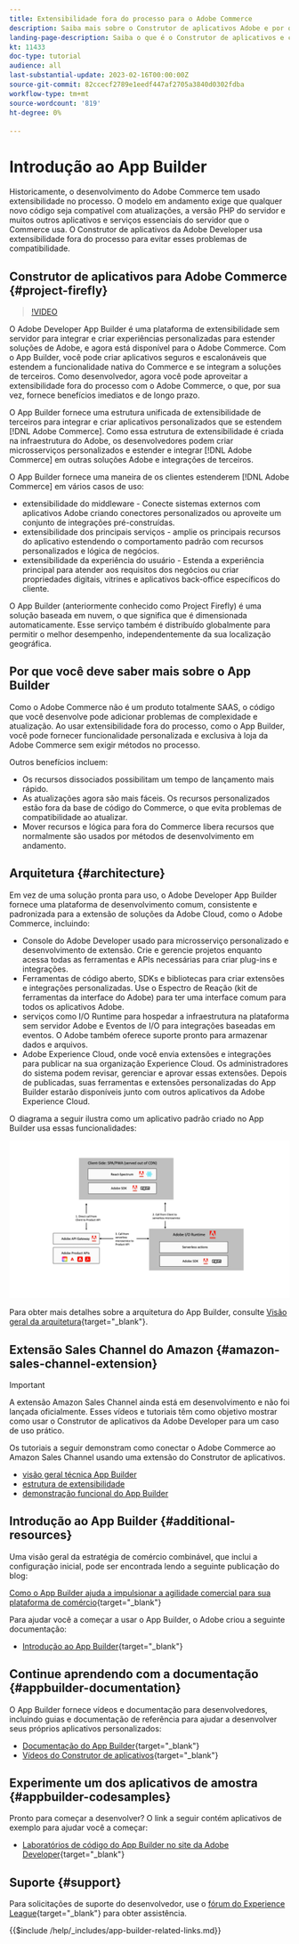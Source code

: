 ```yaml
---
title: Extensibilidade fora do processo para o Adobe Commerce
description: Saiba mais sobre o Construtor de aplicativos Adobe e por que ele é um aspecto importante da extensibilidade fora do processo.
landing-page-description: Saiba o que é o Construtor de aplicativos e como ele pode ajudar nas estratégias de desenvolvimento do Adobe Commerce.
kt: 11433
doc-type: tutorial
audience: all
last-substantial-update: 2023-02-16T00:00:00Z
source-git-commit: 82ccecf2789e1eedf447af2705a3840d0302fdba
workflow-type: tm+mt
source-wordcount: '819'
ht-degree: 0%

---
```



# Introdução ao App Builder

Historicamente, o desenvolvimento do Adobe Commerce tem usado extensibilidade no processo. O modelo em andamento exige que qualquer novo código seja compatível com atualizações, a versão PHP do servidor e muitos outros aplicativos e serviços essenciais do servidor que o Commerce usa. O Construtor de aplicativos da Adobe Developer usa extensibilidade fora do processo para evitar esses problemas de compatibilidade.

## Construtor de aplicativos para Adobe Commerce {#project-firefly}

>[!VIDEO](https://video.tv.adobe.com/v/3412839)

O Adobe Developer App Builder é uma plataforma de extensibilidade sem servidor para integrar e criar experiências personalizadas para estender soluções de Adobe, e agora está disponível para o Adobe Commerce. Com o App Builder, você pode criar aplicativos seguros e escalonáveis que estendem a funcionalidade nativa do Commerce e se integram a soluções de terceiros. Como desenvolvedor, agora você pode aproveitar a extensibilidade fora do processo com o Adobe Commerce, o que, por sua vez, fornece benefícios imediatos e de longo prazo.

O App Builder fornece uma estrutura unificada de extensibilidade de terceiros para integrar e criar aplicativos personalizados que se estendem [!DNL Adobe Commerce]. Como essa estrutura de extensibilidade é criada na infraestrutura do Adobe, os desenvolvedores podem criar microsserviços personalizados e estender e integrar [!DNL Adobe Commerce] em outras soluções Adobe e integrações de terceiros.

O App Builder fornece uma maneira de os clientes estenderem [!DNL Adobe Commerce] em vários casos de uso:

* extensibilidade do middleware - Conecte sistemas externos com aplicativos Adobe criando conectores personalizados ou aproveite um conjunto de integrações pré-construídas.
* extensibilidade dos principais serviços - amplie os principais recursos do aplicativo estendendo o comportamento padrão com recursos personalizados e lógica de negócios.
* extensibilidade da experiência do usuário - Estenda a experiência principal para atender aos requisitos dos negócios ou criar propriedades digitais, vitrines e aplicativos back-office específicos do cliente.

O App Builder (anteriormente conhecido como Project Firefly) é uma solução baseada em nuvem, o que significa que é dimensionada automaticamente. Esse serviço também é distribuído globalmente para permitir o melhor desempenho, independentemente da sua localização geográfica.

## Por que você deve saber mais sobre o App Builder

Como o Adobe Commerce não é um produto totalmente SAAS, o código que você desenvolve pode adicionar problemas de complexidade e atualização. Ao usar extensibilidade fora do processo, como o App Builder, você pode fornecer funcionalidade personalizada e exclusiva à loja da Adobe Commerce sem exigir métodos no processo.

Outros benefícios incluem:

* Os recursos dissociados possibilitam um tempo de lançamento mais rápido.
* As atualizações agora são mais fáceis. Os recursos personalizados estão fora da base de código do Commerce, o que evita problemas de compatibilidade ao atualizar.
* Mover recursos e lógica para fora do Commerce libera recursos que normalmente são usados por métodos de desenvolvimento em andamento.

## Arquitetura {#architecture}

Em vez de uma solução pronta para uso, o Adobe Developer App Builder fornece uma plataforma de desenvolvimento comum, consistente e padronizada para a extensão de soluções da Adobe Cloud, como o Adobe Commerce, incluindo:

* Console do Adobe Developer usado para microsserviço personalizado e desenvolvimento de extensão. Crie e gerencie projetos enquanto acessa todas as ferramentas e APIs necessárias para criar plug-ins e integrações.
* Ferramentas de código aberto, SDKs e bibliotecas para criar extensões e integrações personalizadas. Use o Espectro de Reação (kit de ferramentas da interface do Adobe) para ter uma interface comum para todos os aplicativos Adobe.
* serviços como I/O Runtime para hospedar a infraestrutura na plataforma sem servidor Adobe e Eventos de I/O para integrações baseadas em eventos. O Adobe também oferece suporte pronto para armazenar dados e arquivos.
* Adobe Experience Cloud, onde você envia extensões e integrações para publicar na sua organização Experience Cloud. Os administradores do sistema podem revisar, gerenciar e aprovar essas extensões. Depois de publicadas, suas ferramentas e extensões personalizadas do App Builder estarão disponíveis junto com outros aplicativos da Adobe Experience Cloud.

O diagrama a seguir ilustra como um aplicativo padrão criado no App Builder usa essas funcionalidades:

![Arquitetura](/help/assets/app-builder/firefly-architecture.jpeg)

Para obter mais detalhes sobre a arquitetura do App Builder, consulte [Visão geral da arquitetura](https://developer.adobe.com/app-builder/docs/guides/){target="_blank"}.

## Extensão Sales Channel do Amazon {#amazon-sales-channel-extension}

>[!IMPORTANT]
>
>A extensão Amazon Sales Channel ainda está em desenvolvimento e não foi lançada oficialmente.  Esses vídeos e tutoriais têm como objetivo mostrar como usar o Construtor de aplicativos da Adobe Developer para um caso de uso prático.

Os tutoriais a seguir demonstram como conectar o Adobe Commerce ao Amazon Sales Channel usando uma extensão do Construtor de aplicativos.

* [visão geral técnica App Builder](../app-builder/app-builder-technical-overview.md)
* [estrutura de extensibilidade](../app-builder/extensibility-framework-commerce-eventing.md)
* [demonstração funcional do App Builder](../app-builder/app-builder-functional-demonstration.md)

## Introdução ao App Builder {#additional-resources}

Uma visão geral da estratégia de comércio combinável, que inclui a configuração inicial, pode ser encontrada lendo a seguinte publicação do blog:

[Como o App Builder ajuda a impulsionar a agilidade comercial para sua plataforma de comércio](https://business.adobe.com/blog/how-to/how-app-builder-helps-you-implement-a-composable-commerce-strategy){target="_blank"}

Para ajudar você a começar a usar o App Builder, o Adobe criou a seguinte documentação:

* [Introdução ao App Builder](https://developer.adobe.com/app-builder/docs/getting_started/){target="_blank"}

## Continue aprendendo com a documentação {#appbuilder-documentation}

O App Builder fornece vídeos e documentação para desenvolvedores, incluindo guias e documentação de referência para ajudar a desenvolver seus próprios aplicativos personalizados:

* [Documentação do App Builder](https://developer.adobe.com/app-builder/docs/overview/){target="_blank"}
* [Vídeos do Construtor de aplicativos](https://www.youtube.com/playlist?list=PLcVEYUqU7VRfDij-Jbjyw8S8EzW073F_o){target="_blank"}

## Experimente um dos aplicativos de amostra {#appbuilder-codesamples}

Pronto para começar a desenvolver? O link a seguir contém aplicativos de exemplo para ajudar você a começar:

* [Laboratórios de código do App Builder no site da Adobe Developer](https://developer.adobe.com/app-builder/docs/resources/){target="_blank"}

## Suporte {#support}

Para solicitações de suporte do desenvolvedor, use o [fórum do Experience League](https://experienceleaguecommunities.adobe.com/t5/app-builder/ct-p/project-firefly){target="_blank"} para obter assistência.

{{$include /help/_includes/app-builder-related-links.md}}

